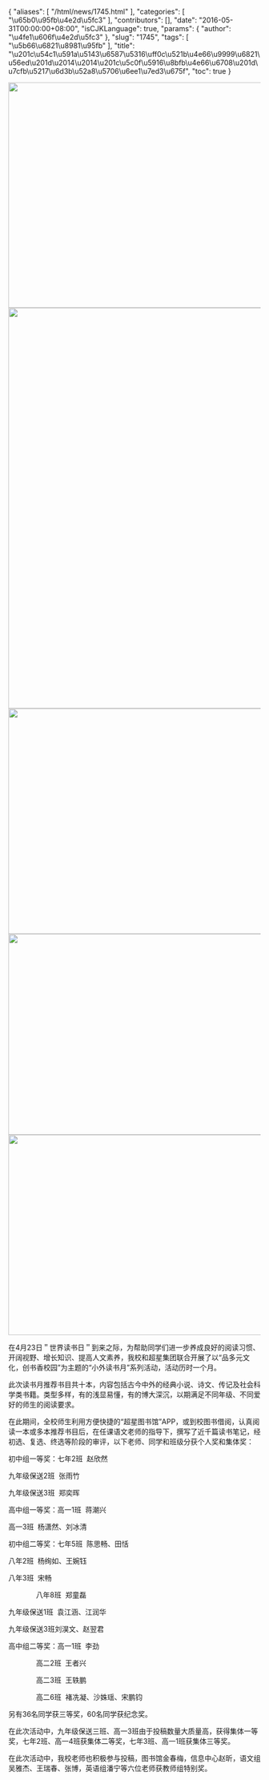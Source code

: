 {
    "aliases": [
        "/html/news/1745.html"
    ],
    "categories": [
        "\u65b0\u95fb\u4e2d\u5fc3"
    ],
    "contributors": [],
    "date": "2016-05-31T00:00:00+08:00",
    "isCJKLanguage": true,
    "params": {
        "author": "\u4fe1\u606f\u4e2d\u5fc3"
    },
    "slug": "1745",
    "tags": [
        "\u5b66\u6821\u8981\u95fb"
    ],
    "title": "\u201c\u54c1\u591a\u5143\u6587\u5316\uff0c\u521b\u4e66\u9999\u6821\u56ed\u201d\u2014\u2014\u201c\u5c0f\u5916\u8bfb\u4e66\u6708\u201d\u7cfb\u5217\u6d3b\u52a8\u5706\u6ee1\u7ed3\u675f",
    "toc": true
}


<img
    src="https://cdn.tfls.online/mirror/full/b41ef667671e7fb2089ffff798b23f33cc49942f.jpg"
    style="display:block;margin-left:auto;margin-right:auto;"
    decoding="async"
    fetchpriority="auto"
    loading="lazy"
    height="450"
    width="600"
/>
<img
    src="https://cdn.tfls.online/mirror/full/4393d14b867d43b4cf92f1bfb36a599cc9fadd57.jpg"
    style="display:block;margin-left:auto;margin-right:auto;"
    decoding="async"
    fetchpriority="auto"
    loading="lazy"
    height="800"
    width="600"
/>
<img
    src="https://cdn.tfls.online/mirror/full/159c732bede5ee8a704746f915843fadda5f1fc9.jpg"
    style="display:block;margin-left:auto;margin-right:auto;"
    decoding="async"
    fetchpriority="auto"
    loading="lazy"
    height="450"
    width="600"
/>
<img
    src="https://cdn.tfls.online/mirror/full/37d6aedbea56f9a2625bc06f908a94d8b36dc980.jpg"
    style="display:block;margin-left:auto;margin-right:auto;"
    decoding="async"
    fetchpriority="auto"
    loading="lazy"
    height="401"
    width="600"
/>
<img
    src="https://cdn.tfls.online/mirror/full/c32b333ccbb37d7a7776b14535153ff4318edd8f.jpg"
    style="display:block;margin-left:auto;margin-right:auto;"
    decoding="async"
    fetchpriority="auto"
    loading="lazy"
    height="400"
    width="600"
/>




在4月23日＂世界读书日＂到来之际，为帮助同学们进一步养成良好的阅读习惯、开阔视野、增长知识、提高人文素养，我校和超星集团联合开展了以“品多元文化，创书香校园”为主题的“小外读书月”系列活动，活动历时一个月。




此次读书月推荐书目共十本，内容包括古今中外的经典小说、诗文、传记及社会科学类书籍。类型多样，有的浅显易懂，有的博大深沉，以期满足不同年级、不同爱好的师生的阅读要求。




在此期间，全校师生利用方便快捷的“超星图书馆”APP，或到校图书借阅，认真阅读一本或多本推荐书目后，在任课语文老师的指导下，撰写了近千篇读书笔记，经初选、复选、终选等阶段的审评，以下老师、同学和班级分获个人奖和集体奖：




初中组一等奖：七年2班  赵欣然




九年级保送2班  张雨竹




九年级保送3班  郑奕晖




高中组一等奖：高一1班  蒋潮兴




高一3班  杨潇然、刘冰清




初中组二等奖：七年5班  陈思畅、田恬




八年2班  杨绚如、王婉钰




八年3班  宋畅




              八年8班  郑童磊




九年级保送1班  袁江涵、江润华




九年级保送3班刘淏文、赵翌君




高中组二等奖：高一1班  李劲




              高二2班  王者兴




              高二3班  王轶鹏




              高二6班  褚冼凝、沙姝瑶、宋鹏钧




另有36名同学获三等奖，60名同学获纪念奖。









在此次活动中，九年级保送三班、高一3班由于投稿数量大质量高，获得集体一等奖，七年2班、高一4班获集体二等奖，七年3班、高一1班获集体三等奖。









在此次活动中，我校老师也积极参与投稿，图书馆金春梅，信息中心赵昕，语文组吴雅杰、王瑞春、张博，英语组潘宁等六位老师获教师组特别奖。



  
